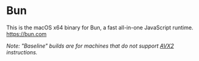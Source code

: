 # Bun

This is the macOS x64 binary for Bun, a fast all-in-one JavaScript runtime. https://bun.com

_Note: "Baseline" builds are for machines that do not support [AVX2](https://en.wikipedia.org/wiki/Advanced_Vector_Extensions) instructions._
